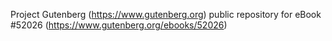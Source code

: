 Project Gutenberg (https://www.gutenberg.org) public repository for
eBook #52026 (https://www.gutenberg.org/ebooks/52026)
